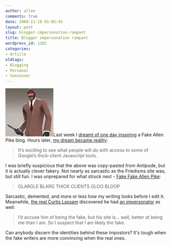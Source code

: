 ```yaml
---
author: allen
comments: true
date: 2009-11-10 01:05:43
layout: post
slug: blogger-impersonation-rampant
title: Blogger impersonation rampant
wordpress_id: 1202
categories:
- Article
oldtags:
- Blogging
- Personal
- Vancouver
---
```


![An artist's impression of what a fake blogger would look like.](/images/wp-uploads/2009/11/fake_blogger.jpg)Last week I [dreamt of one day inspiring](http://www.antipode.ca/2009/friedisms/) a Fake Allen Pike blog. Hours later, [my dream became reality](http://fakeallenpike.tumblr.com/):


> It’s exciting to see what people will do with access to some of Google’s thick-client Javascript tools.


I was briefly suspicious that the above was copy-pasted from Antipode, but it is actually clever fakery. Not nearly as sarcastic as the Friedisms site was, but still fun. I was unprepared for what struck next - [Fake Fake Allen Pike](http://fakefakeallenpike.tumblr.com/):


> GLARGLE BLARG THICK CLIENTS GLOO BLOOP


Sarcastic, demented, and more or less how my writing looks before I edit it. Meanwhile, [the real Curtis Lassam](http://realcurtislassam.tumblr.com/) discovered he had [an impersonator](http://www.curtis.lassam.net/?p=979) as well:


> I’d accuse him of being the fake, but his site is… well, better at being me than I am. So I suspect that I am likely the fake.


Can anybody discern the identities behind these impostors? It's tough when the fake writers are more convincing when the real ones.
